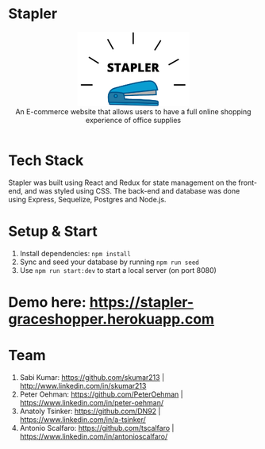 # Stapler

<div align='center'>
<img src="public/STAPLER.png" height='150'>
</div>
<div align='center'>An E-commerce website that allows users to have a full online shopping experience of office supplies</div>
<br/>

# Tech Stack

Stapler was built using React and Redux for state management on the front-end, and was styled using CSS. The back-end and database was done using Express, Sequelize, Postgres and Node.js.

# Setup & Start

1. Install dependencies: `npm install`
2. Sync and seed your database by running `npm run seed`
3. Use `npm run start:dev` to start a local server (on port 8080)


# Demo here: https://stapler-graceshopper.herokuapp.com

# Team
1. Sabi Kumar: https://github.com/skumar213 | http://www.linkedin.com/in/skumar213
2. Peter Oehman: https://github.com/PeterOehman | https://www.linkedin.com/in/peter-oehman/
3. Anatoly Tsinker: https://github.com/DN92 | https://www.linkedin.com/in/a-tsinker/
4. Antonio Scalfaro: https://github.com/tscalfaro | https://www.linkedin.com/in/antonioscalfaro/
